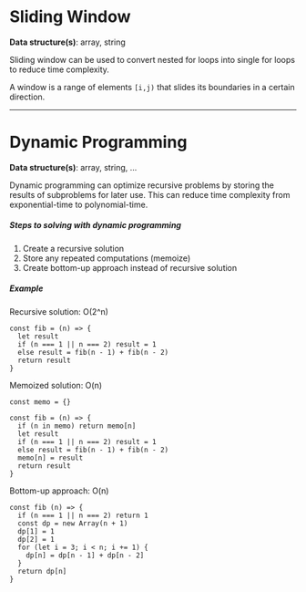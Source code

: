 # Sliding Window
**Data structure(s)**: array, string

Sliding window can be used to convert nested for loops into single for loops to reduce time complexity.

A window is a range of elements `[i,j)` that slides its boundaries in a certain direction.

---

# Dynamic Programming
**Data structure(s)**: array, string, ...

Dynamic programming can optimize recursive problems by storing the results of subproblems for later use. This can reduce time complexity from exponential-time to polynomial-time.

##### Steps to solving with dynamic programming

1. Create a recursive solution
2. Store any repeated computations (memoize)
3. Create bottom-up approach instead of recursive solution

##### Example

Recursive solution: O(2^n)
```node
const fib = (n) => {
  let result
  if (n === 1 || n === 2) result = 1
  else result = fib(n - 1) + fib(n - 2)
  return result
}
```

Memoized solution: O(n)
```node
const memo = {}

const fib = (n) => {
  if (n in memo) return memo[n]
  let result
  if (n === 1 || n === 2) result = 1
  else result = fib(n - 1) + fib(n - 2)
  memo[n] = result
  return result
}
```

Bottom-up approach: O(n)
```node
const fib (n) => {
  if (n === 1 || n === 2) return 1
  const dp = new Array(n + 1)
  dp[1] = 1
  dp[2] = 1
  for (let i = 3; i < n; i += 1) {
    dp[n] = dp[n - 1] + dp[n - 2]
  }
  return dp[n]
}
```
